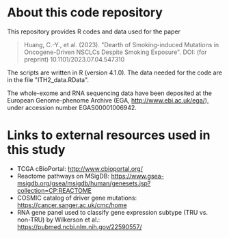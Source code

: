 # About this code repository
This repository provides R codes and data used for the paper

> Huang, C.-Y., et al. (2023). "Dearth of Smoking-induced Mutations in Oncogene-Driven NSCLCs Despite Smoking Exposure". 
> DOI: (for preprint) 10.1101/2023.07.04.547310

The scripts are written in R (version 4.1.0). The data needed for the code
are in the file "ITH2_data.RData". 

The whole-exome and RNA sequencing data have been deposited at 
the European Genome-phenome Archive (EGA, http://www.ebi.ac.uk/ega/), 
under accession number EGAS00001006942.

# Links to external resources used in this study
* TCGA cBioPortal: http://www.cbioportal.org/
* Reactome pathways on MSigDB: https://www.gsea-msigdb.org/gsea/msigdb/human/genesets.jsp?collection=CP:REACTOME
* COSMIC catalog of driver gene mutations: https://cancer.sanger.ac.uk/cmc/home
* RNA gene panel used to classify gene expression subtype (TRU vs. non-TRU) by Wilkerson et al.: https://pubmed.ncbi.nlm.nih.gov/22590557/
